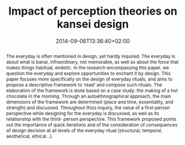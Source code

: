 ---
slug: impact-of-perception-theories-on-kansei-design
title: Impact of perception theories on kansei design
layout: single
searchFilter: Publication
searchWeight: 8
Japanesephilo: true
publitype: article
subsection: paper
kansei: true
researchpage: true
research: 
    -  kansei
institution:
    logo: TUe
    short: 'TU/e'
    name: "Eindhoven University of Technology"
    web: "https://www.tue.nl/en/"
    colo: "#c72125"
date: 2014-09-06T13:36:40+02:00
citation:
    authors:
        1: ["Levy", "Pierre", "P."]
    year: 2014
    title: " Impact of perception theories on kansei design"
    journal: "Journal of Japan Society of Kansei Engineering"
    number: 13
    volume: 1
    firstpage: "21"
    lastpage: "26"
reference: "Lévy, P. (2014). Impact of perception theories on kansei design. Journal of Japan Society of Kansei Engineering, 13(1), 21–26."
abstract: "The everyday is often mentioned in design, yet hardly inquired. The everyday is about what is banal, infraordinary, not memorable, as well as about the force that makes things habitual, endotic. In the research encompassing this paper, we question the everyday and explore opportunities to enchant it by design. This paper focuses more specifically on the design of everyday rituals, and aims to propose a descriptive framework to ‘read’ and compose such rituals. The elaboration of the framework is done based on a case study: the making of a hot chocolate in the morning. Through an autoethnographical approach, the main dimensions of the framework are determined (place and time, essentiality, and strength) and discussed. Throughout thizs inquiry, the value of a first-person perspective while designing for the everyday is discussed, as well as its relationship with the third- person perspective. This framework proposed points out the importance of quick iterations and of the consideration of consequences of design decision at all levels of the everyday ritual (structural, temporal, aesthetical, ethical…)."
link:
    1: ["paper", "paper", "https://1drv.ms/b/s!AnQx_v88q65Qv4R6Hvqp8i0O0WRnfA?e=Oldp2U"]
---